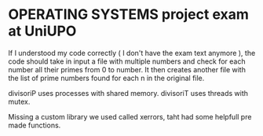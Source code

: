 ﻿# OPERATING SYSTEMS project exam at UniUPO

If I understood my code correctly ( I don't have the exam text anymore ), the code should take in input a file with multiple numbers and check for each number all their primes from 0 to number.
It then creates another file with the list of prime numbers found for each n in the original file.

divisoriP uses processes with shared memory.
divisoriT uses threads with mutex.

Missing a custom library we used called xerrors, taht had some helpfull pre made functions.
